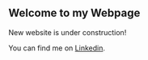 ## Welcome to my Webpage

New website is under construction!

You can find me on [Linkedin](https://www.linkedin.com/in/arya-madhur-a-b384361ba/).
